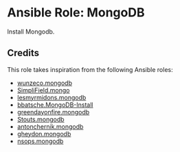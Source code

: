 # Ansible Role: MongoDB

Install Mongodb.

## Credits

This role takes inspiration from the following Ansible roles:

- [wunzeco.mongodb](https://github.com/wunzeco/ansible-mongodb)
- [SimpliField.mongo](https://github.com/SimpliField/ansible-mongo)
- [lesmyrmidons.mongodb](https://github.com/lesmyrmidons/ansible-role-mongodb)
- [bbatsche.MongoDB-Install](https://github.com/bbatsche/Ansible-MongoDB-Install-Role)
- [greendayonfire.mongodb](https://github.com/UnderGreen/ansible-role-mongodb)
- [Stouts.mongodb](https://github.com/Stouts/Stouts.mongodb)
- [antonchernik.mongodb](https://github.com/antonchernik/ansible-role-mongodb)
- [gheydon.mongodb](https://github.com/gheydon/ansible-role-mongodb)
- [nsops.mongodb](https://github.com/nsops/ansible-mongodb)
